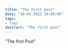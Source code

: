 ```yaml
---
title: "The first post"
date: "10-03-2023 19:00:00"
tags:
- tag1
abstract: "The first post"
---
```


"The first Post"
